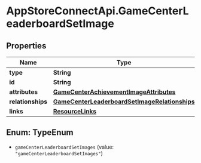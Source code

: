 # AppStoreConnectApi.GameCenterLeaderboardSetImage

## Properties

Name | Type | Description | Notes
------------ | ------------- | ------------- | -------------
**type** | **String** |  | 
**id** | **String** |  | 
**attributes** | [**GameCenterAchievementImageAttributes**](GameCenterAchievementImageAttributes.md) |  | [optional] 
**relationships** | [**GameCenterLeaderboardSetImageRelationships**](GameCenterLeaderboardSetImageRelationships.md) |  | [optional] 
**links** | [**ResourceLinks**](ResourceLinks.md) |  | [optional] 



## Enum: TypeEnum


* `gameCenterLeaderboardSetImages` (value: `"gameCenterLeaderboardSetImages"`)




